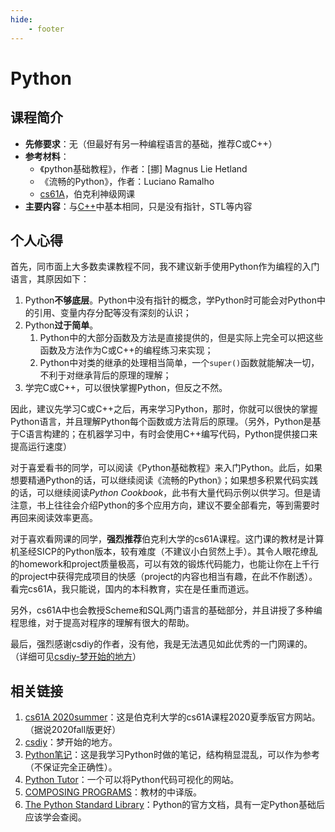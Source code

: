 ```yaml
---
hide:
    - footer
---
```

# Python

## 课程简介

- **先修要求**：无（但最好有另一种编程语言的基础，推荐C或C++）
- **参考材料**：
    - 《python基础教程》，作者：[挪] Magnus Lie Hetland
    - 《流畅的Python》，作者：Luciano Ramalho
    - [cs61A](https://inst.eecs.berkeley.edu/~cs61a/su20/)，伯克利神级网课
- **主要内容**：与[C++](./c++.md)中基本相同，只是没有指针，STL等内容

## 个人心得

首先，同市面上大多数卖课教程不同，我不建议新手使用Python作为编程的入门语言，其原因如下：

1. Python**不够底层**。Python中没有指针的概念，学Python时可能会对Python中的引用、变量内存分配等没有深刻的认识；
2. Python**过于简单**。
    1. Python中的大部分函数及方法是直接提供的，但是实际上完全可以把这些函数及方法作为C或C++的编程练习来实现；
    2. Python中对类的继承的处理相当简单，一个`super()`函数就能解决一切，不利于对继承背后的原理的理解；
3. 学完C或C++，可以很快掌握Python，但反之不然。

因此，建议先学习C或C++之后，再来学习Python，那时，你就可以很快的掌握Python语言，并且理解Python每个函数或方法背后的原理。（另外，Python是基于C语言构建的；在机器学习中，有时会使用C++编写代码，Python提供接口来提高运行速度）

对于喜爱看书的同学，可以阅读《Python基础教程》来入门Python。此后，如果想要精通Python的话，可以继续阅读《流畅的Python》；如果想多积累代码实践的话，可以继续阅读*Python Cookbook*，此书有大量代码示例以供学习。但是请注意，书上往往会介绍Python的多个应用方向，建议不要全部看完，等到需要时再回来阅读效率更高。

对于喜欢看网课的同学，**强烈推荐**伯克利大学的cs61A课程。这门课的教材是计算机圣经SICP的Python版本，较有难度（不建议小白贸然上手）。其令人眼花缭乱的homework和project质量极高，可以有效的锻炼代码能力，也能让你在上千行的project中获得完成项目的快感（project的内容也相当有趣，在此不作剧透）。看完cs61A，我只能说，国内的本科教育，实在是任重而道远。

另外，cs61A中也会教授Scheme和SQL两门语言的基础部分，并且讲授了多种编程思维，对于提高对程序的理解有很大的帮助。

最后，强烈感谢csdiy的作者，没有他，我是无法遇见如此优秀的一门网课的。（详细可见[csdiy-梦开始的地方](https://csdiy.wiki/#cs61a)）

## 相关链接

1. [cs61A 2020summer](https://inst.eecs.berkeley.edu/~cs61a/su20/)：这是伯克利大学的cs61A课程2020夏季版官方网站。（据说2020fall版更好）
2. [csdiy](https://csdiy.wiki/#cs61a)：梦开始的地方。
3. [Python笔记](https://github.com/KinnariyaMamaTanha/Notes/tree/main/Coding%20Languages/Python)：这是我学习Python时做的笔记，结构稍显混乱，可以作为参考（不保证完全正确性）。
4. [Python Tutor](https://pythontutor.com/)：一个可以将Python代码可视化的网站。
5. [COMPOSING PROGRAMS](https://composingprograms.netlify.app/)：教材的中译版。
6. [The Python Standard Library](https://docs.python.org/3/library/)：Python的官方文档，具有一定Python基础后应该学会查阅。